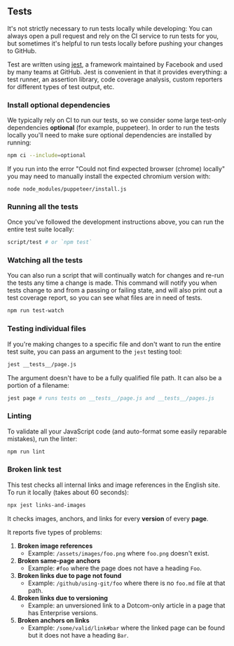 ## Tests

It's not strictly necessary to run tests locally while developing: You can
always open a pull request and rely on the CI service to run tests for you,
but sometimes it's helpful to run tests locally before pushing your changes to
GitHub.

Test are written using [jest](https://ghub.io/jest), a framework maintained
by Facebook and used by many teams at GitHub. Jest is convenient in that it
provides everything: a test runner, an assertion library, code coverage analysis,
custom reporters for different types of test output, etc.

### Install optional dependencies

We typically rely on CI to run our tests, so we consider some large test-only
dependencies **optional** (for example, puppeteer). In order to run the tests locally you'll
need to make sure optional dependencies are installed by running:

```sh
npm ci --include=optional
```

If you run into the error "Could not find expected browser (chrome) locally" you may need to manually install the expected chromium version with:
```
node node_modules/puppeteer/install.js
```

### Running all the tests

Once you've followed the development instructions above, you can run the entire
test suite locally:

```sh
script/test # or `npm test`
```

### Watching all the tests

You can also run a script that will continually watch for changes and
re-run the tests any time a change is made. This command will notify you
when tests change to and from a passing or failing state, and will also print
out a test coverage report, so you can see what files are in need of tests.

```sh
npm run test-watch
```

### Testing individual files

If you're making changes to a specific file and don't want to run the entire
test suite, you can pass an argument to the `jest` testing tool:

```sh
jest __tests__/page.js
```

The argument doesn't have to be a fully qualified file path. It can also be a
portion of a filename:

```sh
jest page # runs tests on __tests__/page.js and __tests__/pages.js
```

### Linting

To validate all your JavaScript code (and auto-format some easily reparable mistakes),
run the linter:

```sh
npm run lint
```

### Broken link test

This test checks all internal links and image references in the English site. To run it locally (takes about 60 seconds):

```sh
npx jest links-and-images
```

It checks images, anchors, and links for every **version** of every **page**.

It reports five types of problems:

1. **Broken image references**
   - Example: `/assets/images/foo.png` where `foo.png` doesn't exist.
2. **Broken same-page anchors**
   - Example: `#foo` where the page does not have a heading `Foo`.
3. **Broken links due to page not found**
   - Example: `/github/using-git/foo` where there is no `foo.md` file at that path.
4. **Broken links due to versioning**
   - Example: an unversioned link to a Dotcom-only article in a page that has Enterprise versions.
5. **Broken anchors on links**
   - Example: `/some/valid/link#bar` where the linked page can be found but it does not have a heading `Bar`.
